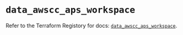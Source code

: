 # `data_awscc_aps_workspace`

Refer to the Terraform Registory for docs: [`data_awscc_aps_workspace`](https://registry.terraform.io/providers/hashicorp/awscc/0.70.0/docs/data-sources/aps_workspace).
